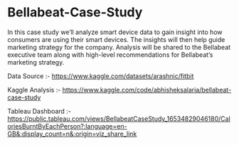 # Bellabeat-Case-Study
In this case study we’ll analyze smart device data to gain insight into how consumers are using their smart devices. The insights will then help guide marketing strategy for the company. Analysis will be shared to the Bellabeat executive team along with high-level recommendations for Bellabeat’s marketing strategy.

Data Source :- https://www.kaggle.com/datasets/arashnic/fitbit

Kaggle Analysis :- https://www.kaggle.com/code/abhisheksalaria/bellabeat-case-study

Tableau Dashboard :- https://public.tableau.com/views/BellabeatCaseStudy_16534829046180/CaloriesBurntByEachPerson?:language=en-GB&:display_count=n&:origin=viz_share_link
